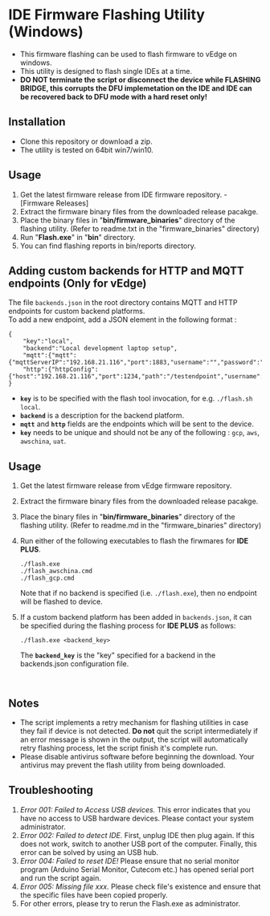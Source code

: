 # IDE Firmware Flashing Utility (Windows)

- This firmware flashing can be used to flash firmware to vEdge on windows.  
- This utility is designed to flash single IDEs at a time.    
- **DO NOT terminate the script or disconnect the device while FLASHING BRIDGE, this corrupts the DFU implemetation on the IDE and IDE can be recovered back to DFU mode with a hard reset only!**


## Installation

- Clone this repository or download a zip. 
- The utility is tested on 64bit win7/win10.

## Usage

1. Get the latest firmware release from IDE firmware repository. - [Firmware Releases]
2. Extract the firmware binary files from the downloaded release pacakge.
3. Place the binary files in "**bin/firmware_binaries**" directory of the flashing utility. (Refer to readme.txt in the "firmware_binaries" directory)
4. Run "**Flash.exe**" in "**bin**" directory.
5. You can find flashing reports in bin/reports directory.


## Adding custom backends for HTTP and MQTT endpoints (Only for vEdge)
The file `backends.json` in the root directory contains MQTT and HTTP endpoints for custom backend platforms.  
To add a new endpoint, add a JSON element in the following format :  
```
{
    "key":"local",
    "backend":"Local development laptop setup",
    "mqtt":{"mqtt": {"mqttServerIP":"192.168.21.116","port":1883,"username":"","password":""}},      
    "http":{"httpConfig":{"host":"192.168.21.116","port":1234,"path":"/testendpoint","username":"","password":"","oauth":""}}
}
```
- __`key`__ is to be specified with the flash tool invocation, for e.g. `./flash.sh local`.  
- __`backend`__ is a description for the backend platform.  
- __`mqtt`__ and __`http`__ fields are the endpoints which will be sent to the device.
- __`key`__ needs to be unique and should not be any of the following : `gcp`, `aws`, `awschina`, `uat`.

## Usage

1. Get the latest firmware release from vEdge firmware repository. 
2. Extract the firmware binary files from the downloaded release pacakge.
3. Place the binary files in "**bin/firmware_binaries**" directory of the flashing utility. (Refer to readme.md in the "firmware_binaries" directory)
4. Run either of the following executables to flash the firwmares for __IDE PLUS__. 
    ```
    ./flash.exe  
    ./flash_awschina.cmd  
    ./flash_gcp.cmd
    ```
    Note that if no backend is specified (i.e. `./flash.exe`), then no endpoint will be flashed to device.

5. If a custom backend platform has been added in `backends.json`, it can be specified during the flashing process for __IDE PLUS__ as follows:
    ```
    ./flash.exe <backend_key> 
    ```
    The __`backend_key`__ is the "key" specified for a backend in the backends.json configuration file.

    ```


## Notes

- The script implements a retry mechanism for flashing utilities in case they fail if device is not detected. **Do not** quit the script intermediately if an error message is shown in the output, the script will automatically retry flashing process, let the script finish it's complete run.
- Please disable antivirus software before beginning the download. Your antivirus may prevent the flash utility from being downloaded.

## Troubleshooting

1. _Error 001: Failed to Access USB devices._ This error indicates that you have no access to USB hardware devices. Please contact your system administrator. 
2. _Error 002: Failed to detect IDE._ First, unplug IDE then plug again. If this does not work, switch to another USB port of the computer. Finally, this error can be solved by using an USB hub.
3. _Error 004: Failed to reset IDE!_ Please ensure that no serial monitor program (Arduino Serial Monitor, Cutecom etc.) has opened serial port and run the script again.
4. _Error 005: Missing file xxx._ Please check file's existence and ensure that the specific files have been copied properly.
5. For other errors, please try to rerun the Flash.exe as administrator.  



